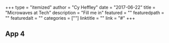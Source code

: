 +++
type = "itemized"
author = "Cy Heffley"
date = "2017-06-22"
title = "Microwaves at Tech"
description = "Fill me in"
featured = ""
featuredpath = ""
featuredalt = ""
categories = [""]
linktitle = ""
link = "#"
+++

## App 4
